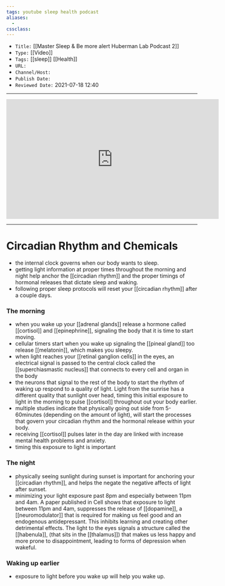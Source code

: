 ```yaml
---
tags: youtube sleep health podcast 
aliases: 
  - 
cssclass: 
---
```


- `Title:` [[Master Sleep & Be more alert Huberman Lab Podcast 2]]
- `Type:` [[Video]]
- `Tags:` [[sleep]] [[Health]]
- `URL:` 
- `Channel/Host:` 
- `Publish Date:` 
- `Reviewed Date:` 2021-07-18 12:40

---

<center><iframe width="560" height="315" src="https://www.youtube.com/embed/nm1TxQj9IsQ" title="YouTube video player" frameborder="0" allow="accelerometer; autoplay; clipboard-write; encrypted-media; gyroscope; picture-in-picture" allowfullscreen></iframe></center>

---

# Circadian Rhythm and Chemicals
- the internal clock governs when our body wants to sleep.
- getting light information at proper times throughout the morning and night help anchor the [[circadian rhythm]] and the proper timings of hormonal releases that dictate sleep and waking.
- following proper sleep protocols will reset your [[circadian rhythm]] after a couple days.

### The morning
- when you wake up your [[adrenal glands]] release a hormone called [[cortisol]] and [[epinephrine]], signaling the body that it is time to start moving.
- cellular timers start when you wake up signaling the [[pineal gland]] too release [[melatonin]], which makes you sleepy.
- when light reaches your [[retinal ganglion cells]] in the eyes, an electrical signal is passed to the central clock called the [[superchiasmastic nucleus]] that connects to every cell and organ in the body
- the neurons that signal to the rest of the body to start the rhythm of waking up respond to a quality of light. Light from the sunrise has a different quality that sunlight over head, timing this initial exposure to light in the morning to pulse [[cortisol]] throughout out your body earlier. 
- multiple studies indicate that physically going out side from 5-60minutes (depending on the amount of light), will start the processes that govern your circadian rhythm and the hormonal release within your body.
- receiving [[cortisol]] pulses later in the day are linked with increase mental health problems and anxiety.
- timing this exposure to light is important 

### The night
- physically seeing sunlight during sunset is important for anchoring your [[circadian rhythm]], and helps the negate the negative affects of light after sunset.
- minimizing your light exposure past 8pm and especially between 11pm and 4am. A paper published in Cell shows that exposure to light between 11pm and 4am, suppresses the release of [[dopamine]], a [[neuromodulator]] that is required for making us feel good and an endogenous antidepressant. This inhibits learning and creating other detrimental effects. The light to the eyes signals a structure called the [[habenula]], (that sits in the [[thalamus]]) that makes us less happy and more prone to disappointment, leading to forms of depression when wakeful.

### Waking up earlier
- exposure to light before you wake up will help you wake up.